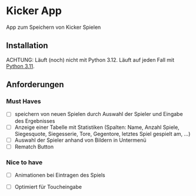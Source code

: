 # Kicker App

App zum Speichern von Kicker Spielen

## Installation

ACHTUNG: Läuft (noch) nicht mit Python 3.12. Läuft auf jeden Fall mit [Python 3.11](https://www.python.org/downloads/release/python-3115/).

## Anforderungen

### Must Haves

- [ ] speichern von neuen Spielen durch Auswahl der Spieler und Eingabe des Ergebnisses
- [ ] Anzeige einer Tabelle mit Statistiken (Spalten: Name, Anzahl Spiele, Siegesquote, Siegesserie, Tore, Gegentore, letztes Spiel gespielt am, ...)
- [ ] Auswahl der Spieler anhand von Bildern in Untermenü
- [ ] Rematch Button

### Nice to have

- [ ] Animationen bei Eintragen des Spiels
- [ ] Optimiert für Toucheingabe

